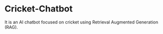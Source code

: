 # Cricket-Chatbot
It is an AI chatbot focused on cricket using Retrieval Augmented Generation (RAG).
